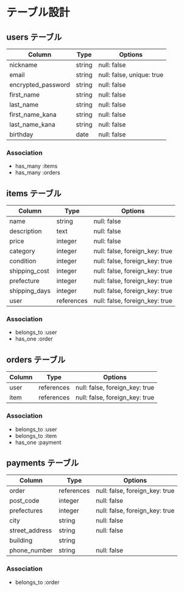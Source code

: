 # テーブル設計

## users テーブル

| Column             | Type   | Options                   |
| ------------------ | ------ | ------------------------- |
| nickname           | string | null: false               |
| email              | string | null: false, unique: true |
| encrypted_password | string | null: false               |
| first_name         | string | null: false               |
| last_name          | string | null: false               |
| first_name_kana    | string | null: false               |
| last_name_kana     | string | null: false               |
| birthday           | date   | null: false               |

### Association

- has_many :items
- has_many :orders

## items テーブル

| Column        | Type       | Options                        |
| ------------  | ---------- | ------------------------------ |
| name          | string     | null: false                    |
| description   | text       | null: false                    |
| price         | integer    | null: false                    |
| category      | integer    | null: false, foreign_key: true |
| condition     | integer    | null: false, foreign_key: true |
| shipping_cost | integer    | null: false, foreign_key: true |
| prefecture    | integer    | null: false, foreign_key: true |
| shipping_days | integer    | null: false, foreign_key: true |
| user          | references | null: false, foreign_key: true |

### Association

- belongs_to :user
- has_one :order

## orders テーブル

| Column  | Type       | Options                        |
| ------- | ---------- | ------------------------------ |
| user    | references | null: false, foreign_key: true |
| item    | references | null: false, foreign_key: true |

### Association

- belongs_to :user
- belongs_to :item
- has_one :payment

## payments テーブル

| Column         | Type       | Options                        |
| -------------- | ---------- | ------------------------------ |
| order          | references | null: false, foreign_key: true |
| post_code      | integer    | null: false                    |
| prefectures    | integer    | null: false, foreign_key: true |
| city           | string     | null: false                    |
| street_address | string     | null: false                    |
| building       | string     |                                |
| phone_number   | string     | null: false                    |

### Association

- belongs_to :order